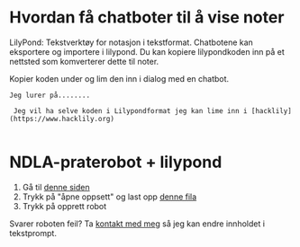 # Hvordan få chatboter til å vise noter

LilyPond: Tekstverktøy for notasjon i tekstformat. Chatbotene kan eksportere og importere i lilypond. Du kan kopiere lilypondkoden inn på et nettsted som komverterer dette til noter.



Kopier koden under og lim den inn i dialog med en chatbot. 
```
Jeg lurer på........ 

 Jeg vil ha selve koden i Lilypondformat jeg kan lime inn i [hacklily](https://www.hacklily.org)


```

# NDLA-praterobot + lilypond

1. Gå til [denne siden](https://ndla-ki.no/prateroboter/apne-oppsett/)
2. Trykk på "åpne oppsett" og last opp [denne fila](https://github.com/Ketilpetil/KI-i-musikkundervisning/blob/main/Visning%20av%20noter-ndla-praterobot.json)
3. Trykk på opprett robot

Svarer roboten feil? Ta [kontakt med meg](ketile@afk.no) så jeg kan endre innholdet i tekstprompt. 





